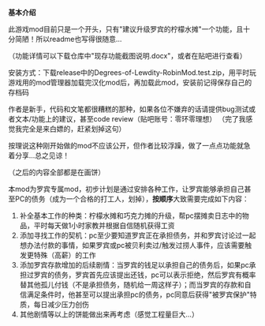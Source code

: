 **基本介绍**

此游戏mod目前只是一个开头，只有"建议升级罗宾的柠檬水摊"一个功能，且十分简陋！所以readme也写得很随意...

（功能详情可以下载仓库中"现存功能截图说明.docx"，或者在贴吧进行查看）

安装方式：下载release中的Degrees-of-Lewdity-RobinMod.test.zip，用平时玩游戏用的mod管理器加载完汉化mod后，再加载此mod，安装前记得保存自己的存档码

作者是新手，代码和文笔都很糟糕的那种，如果各位不嫌弃的话请提供bug测试或者文本/功能上的建议，甚至code review（贴吧账号：零环零理想）
（完了我感觉我完全是来白嫖的，赶紧划掉这句）

按理说这种刚开始做的mod不应该公开，但作者比较浮躁，做了一点点功能就急着分享...总之见谅！

（之后的内容全部都是在画饼）

本mod为罗宾专属mod，初步计划是通过安排各种工作，让罗宾能够承担自己甚至PC的债务（成为一个合格的打工人，划掉），**按顺序**大致需要完成如下内容：
1. 补全基本工作的种类：柠檬水摊和巧克力摊的升级，帮pc摆摊卖日志中的物品，平时每天做1小时家教并根据自信随机获得工资
2. 添加寻找工作的契机：pc至少要知道罗宾正在承担债务，并和罗宾讨论过一起想办法付款的事情，如果罗宾或pc被贝利卖过/触发过捞人事件，应该需要触发更特殊（高薪）的工作
3. 添加罗宾存款增加的后续剧情：当罗宾的钱足以承担自己的债务后，如果pc承担过罗宾的债务，罗宾首先应该提出还钱，pc可以表示拒绝，然后罗宾有概率替其他孤儿付钱（不是承担债务，随机给一周这样子）；而当罗宾的存款和自信满足条件时，他甚至可以提出承担pc的债务，pc同意后获得"被罗宾保护"特质，每日减少压力创伤
4. 其他剧情等以上的饼能做出来再考虑（感觉工程量巨大...）
